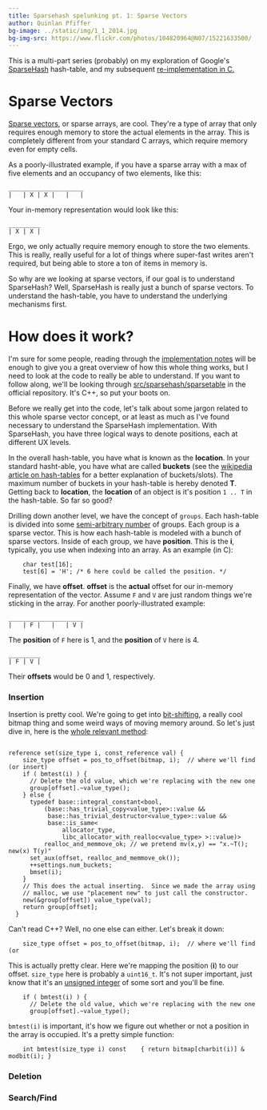 ```yaml
---
title: Sparsehash spelunking pt. 1: Sparse Vectors
author: Quinlan Pfiffer
bg-image: ../static/img/1_1_2014.jpg
bg-img-src: https://www.flickr.com/photos/104820964@N07/15221633500/
---
```


This is a multi-part series (probably) on my exploration of Google's
[SparseHash](https://code.google.com/p/sparsehash/) hash-table,
and my subsequent [re-implementation in C.](https://github.com/qpfiffer/Simple-Sparsehash)

Sparse Vectors
===========

[Sparse vectors](https://en.wikipedia.org/wiki/Sparse_array), or sparse arrays,
are cool. They're a type of array that only requires enough memory to store the
actual elements in the array. This is completely different from your standard C
arrays, which require memory even for empty cells.

As a poorly-illustrated example, if you have a sparse array with a max of five
elements and an occupancy of two elements, like this:

    _____________________
    |   | X | X |   |   |

Your in-memory representation would look like this:

    _________
    | X | X |

Ergo, we only actually require memory enough to store the two elements. This is
really, really useful for a lot of things where super-fast writes aren't
required, but being able to store a ton of items in memory is.

So why are we looking at sparse vectors, if our goal is to understand
SparseHash? Well, SparseHash is really just a bunch of sparse vectors. To
understand the hash-table, you have to understand the underlying mechanisms
first.

How does it work?
=================

I'm sure for some people, reading through the [implementation notes](https://google-sparsehash.googlecode.com/svn/trunk/doc/implementation.html)
will be enough to give you a great overview of how this whole thing works,
but I need to look at the code to really be able to understand. If you want to
follow along, we'll be looking through [src/sparsehash/sparsetable](https://code.google.com/p/sparsehash/source/browse/trunk/src/sparsehash/sparsetable)
in the official repository. It's C++, so put your boots on.

Before we really get into the code, let's talk about some jargon related to this
whole sparse vector concept, or at least as much as I've found necessary to
understand the SparseHash implementation. With SparseHash, you have three
logical ways to denote positions, each at different UX levels.

In the overall hash-table, you have what is known as the **location**. In your
standard hasht-able, you have what are called **buckets** (see the [wikipedia
article on hash-tables](https://en.wikipedia.org/wiki/Hash_table) for a better
explanation of buckets/slots). The maximum number of buckets in your hash-table
is hereby denoted __T__. Getting back to **location**, the **location** of an
object is it's position `1 .. T` in the hash-table. So far so good?

Drilling down another level, we have the concept of `groups`. Each hash-table is
divided into some [semi-arbitrary number](https://code.google.com/p/sparsehash/source/browse/trunk/src/sparsehash/sparsetable#275)
of groups. Each group is a sparse vector. This is how each hash-table is modeled
with a bunch of sparse vectors. Inside of each group, we have **position**. This
is the __i__, typically, you use when indexing into an array. As an example (in
C):

```
    char test[16];
    test[6] = 'H'; /* 6 here could be called the position. */
```

Finally, we have **offset**. **offset** is the __actual__ offset for
our in-memory representation of the vector. Assume `F` and `V` are just
random things we're sticking in the array. For another poorly-illustrated example:

    _____________________
    |   | F |   |   | V |

The **position** of `F` here is 1, and the **position** of `V` here is 4.

    _________
    | F | V |

Their **offsets** would be 0 and 1, respectively.

### Insertion

Insertion is pretty cool. We're going to get into [bit-shifting](https://en.wikipedia.org/wiki/Bitwise_operation),
a really cool bitmap thing and some weird ways of moving memory around. So let's
just dive in, here is the [whole relevant method](https://code.google.com/p/sparsehash/source/browse/trunk/src/sparsehash/sparsetable#1110):

```

reference set(size_type i, const_reference val) {
    size_type offset = pos_to_offset(bitmap, i);  // where we'll find (or insert)
    if ( bmtest(i) ) {
      // Delete the old value, which we're replacing with the new one
      group[offset].~value_type();
    } else {
      typedef base::integral_constant<bool,
          (base::has_trivial_copy<value_type>::value &&
           base::has_trivial_destructor<value_type>::value &&
           base::is_same<
               allocator_type,
               libc_allocator_with_realloc<value_type> >::value)>
          realloc_and_memmove_ok; // we pretend mv(x,y) == "x.~T(); new(x) T(y)"
      set_aux(offset, realloc_and_memmove_ok());
      ++settings.num_buckets;
      bmset(i);
    }
    // This does the actual inserting.  Since we made the array using
    // malloc, we use "placement new" to just call the constructor.
    new(&group[offset]) value_type(val);
    return group[offset];
  }

```

Can't read C++? Well, no one else can either. Let's break it down:

```
    size_type offset = pos_to_offset(bitmap, i);  // where we'll find (or
```

This is actually pretty clear. Here we're mapping the position (__i__) to our
offset. `size_type` here is probably a `uint16_t`. It's not super important,
just know that it's an [unsigned integer](https://en.wikipedia.org/wiki/Signedness)
of some sort and you'll be fine.

```
    if ( bmtest(i) ) {
      // Delete the old value, which we're replacing with the new one
      group[offset].~value_type();
```

`bmtest(i)` is important, it's how we figure out whether or not a position in
the array is occupied. It's a pretty simple function:

```
    int bmtest(size_type i) const    { return bitmap[charbit(i)] & modbit(i); }
```

### Deletion

### Search/Find
